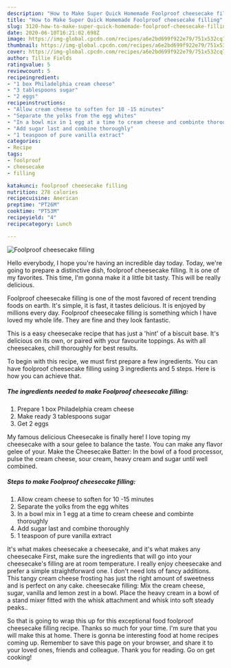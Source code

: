 ```yaml
---
description: "How to Make Super Quick Homemade Foolproof cheesecake filling"
title: "How to Make Super Quick Homemade Foolproof cheesecake filling"
slug: 3120-how-to-make-super-quick-homemade-foolproof-cheesecake-filling
date: 2020-06-10T16:21:02.698Z
image: https://img-global.cpcdn.com/recipes/a6e2bd699f922e79/751x532cq70/foolproof-cheesecake-filling-recipe-main-photo.jpg
thumbnail: https://img-global.cpcdn.com/recipes/a6e2bd699f922e79/751x532cq70/foolproof-cheesecake-filling-recipe-main-photo.jpg
cover: https://img-global.cpcdn.com/recipes/a6e2bd699f922e79/751x532cq70/foolproof-cheesecake-filling-recipe-main-photo.jpg
author: Tillie Fields
ratingvalue: 5
reviewcount: 5
recipeingredient:
- "1 box Philadelphia cream cheese"
- "3 tablespoons sugar"
- "2 eggs"
recipeinstructions:
- "Allow cream cheese to soften for 10 -15 minutes"
- "Separate the yolks from the egg whites"
- "In a bowl mix in 1 egg at a time to cream cheese and combinte thoroughly"
- "Add sugar last and combine thoroughly"
- "1 teaspoon of pure vanilla extract"
categories:
- Recipe
tags:
- foolproof
- cheesecake
- filling

katakunci: foolproof cheesecake filling 
nutrition: 278 calories
recipecuisine: American
preptime: "PT26M"
cooktime: "PT53M"
recipeyield: "4"
recipecategory: Lunch

---
```



![Foolproof cheesecake filling](https://img-global.cpcdn.com/recipes/a6e2bd699f922e79/751x532cq70/foolproof-cheesecake-filling-recipe-main-photo.jpg)

Hello everybody, I hope you're having an incredible day today. Today, we're going to prepare a distinctive dish, foolproof cheesecake filling. It is one of my favorites. This time, I'm gonna make it a little bit tasty. This will be really delicious.

Foolproof cheesecake filling is one of the most favored of recent trending foods on earth. It's simple, it is fast, it tastes delicious. It is enjoyed by millions every day. Foolproof cheesecake filling is something which I have loved my whole life. They are fine and they look fantastic.

This is a easy cheesecake recipe that has just a &#39;hint&#39; of a biscuit base. It&#39;s delicious on its own, or paired with your favourite toppings. As with all cheesecakes, chill thoroughly for best results.


To begin with this recipe, we must first prepare a few ingredients. You can have foolproof cheesecake filling using 3 ingredients and 5 steps. Here is how you can achieve that.

<!--inarticleads1-->

##### The ingredients needed to make Foolproof cheesecake filling:

1. Prepare 1 box Philadelphia cream cheese
1. Make ready 3 tablespoons sugar
1. Get 2 eggs


My famous delicious Cheesecake is finally here! I love toping my cheesecake with a sour gelee to balance the taste. You can make any flavor gelee of your. Make the Cheesecake Batter: In the bowl of a food processor, pulse the cream cheese, sour cream, heavy cream and sugar until well combined. 

<!--inarticleads2-->

##### Steps to make Foolproof cheesecake filling:

1. Allow cream cheese to soften for 10 -15 minutes
1. Separate the yolks from the egg whites
1. In a bowl mix in 1 egg at a time to cream cheese and combinte thoroughly
1. Add sugar last and combine thoroughly
1. 1 teaspoon of pure vanilla extract


It&#39;s what makes cheesecake a cheesecake, and it&#39;s what makes any cheesecake First, make sure the ingredients that will go into your cheesecake&#39;s filling are at room temperature. I really enjoy cheesecake and prefer a simple straightforward one. I don&#39;t need lots of fancy additions. This tangy cream cheese frosting has just the right amount of sweetness and is perfect on any cake. cheesecake filling: Mix the cream cheese, sugar, vanilla and lemon zest in a bowl. Place the heavy cream in a bowl of a stand mixer fitted with the whisk attachment and whisk into soft steady peaks.. 

So that is going to wrap this up for this exceptional food foolproof cheesecake filling recipe. Thanks so much for your time. I'm sure that you will make this at home. There is gonna be interesting food at home recipes coming up. Remember to save this page on your browser, and share it to your loved ones, friends and colleague. Thank you for reading. Go on get cooking!

